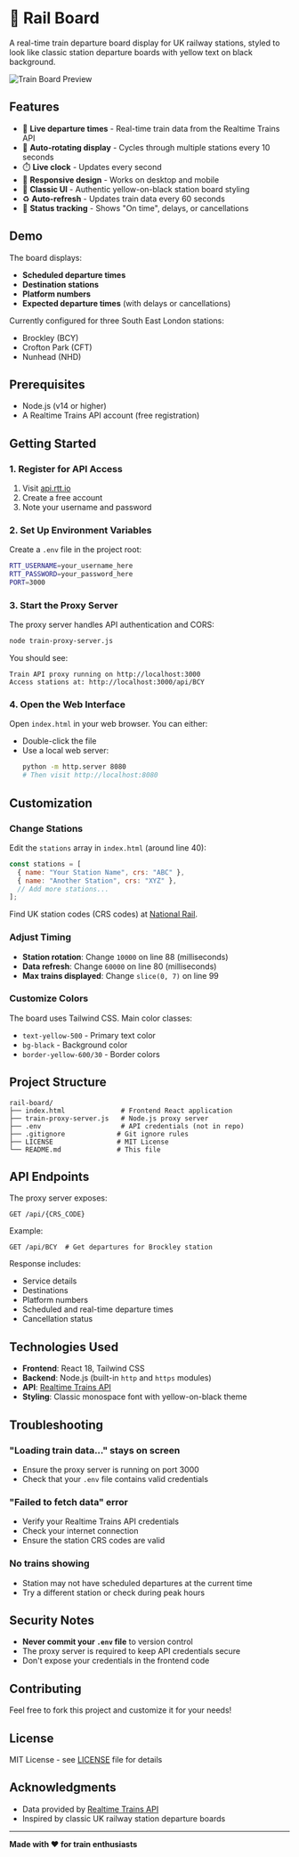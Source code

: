 # 🚂 Rail Board

A real-time train departure board display for UK railway stations, styled to look like classic station departure boards with yellow text on black background.

![Train Board Preview](https://img.shields.io/badge/Railway-Departures-yellow?style=for-the-badge)

## Features

- 🚄 **Live departure times** - Real-time train data from the Realtime Trains API
- 🔄 **Auto-rotating display** - Cycles through multiple stations every 10 seconds
- ⏱️ **Live clock** - Updates every second
- 📱 **Responsive design** - Works on desktop and mobile
- 🎨 **Classic UI** - Authentic yellow-on-black station board styling
- ♻️ **Auto-refresh** - Updates train data every 60 seconds
- 🚦 **Status tracking** - Shows "On time", delays, or cancellations

## Demo

The board displays:

- **Scheduled departure times**
- **Destination stations**
- **Platform numbers**
- **Expected departure times** (with delays or cancellations)

Currently configured for three South East London stations:

- Brockley (BCY)
- Crofton Park (CFT)
- Nunhead (NHD)

## Prerequisites

- Node.js (v14 or higher)
- A Realtime Trains API account (free registration)

## Getting Started

### 1. Register for API Access

1. Visit [api.rtt.io](https://api.rtt.io/)
2. Create a free account
3. Note your username and password

### 2. Set Up Environment Variables

Create a `.env` file in the project root:

```bash
RTT_USERNAME=your_username_here
RTT_PASSWORD=your_password_here
PORT=3000
```

### 3. Start the Proxy Server

The proxy server handles API authentication and CORS:

```bash
node train-proxy-server.js
```

You should see:

```
Train API proxy running on http://localhost:3000
Access stations at: http://localhost:3000/api/BCY
```

### 4. Open the Web Interface

Open `index.html` in your web browser. You can either:

- Double-click the file
- Use a local web server:
  ```bash
  python -m http.server 8080
  # Then visit http://localhost:8080
  ```

## Customization

### Change Stations

Edit the `stations` array in `index.html` (around line 40):

```javascript
const stations = [
  { name: "Your Station Name", crs: "ABC" },
  { name: "Another Station", crs: "XYZ" },
  // Add more stations...
];
```

Find UK station codes (CRS codes) at [National Rail](https://www.nationalrail.co.uk/).

### Adjust Timing

- **Station rotation**: Change `10000` on line 88 (milliseconds)
- **Data refresh**: Change `60000` on line 80 (milliseconds)
- **Max trains displayed**: Change `slice(0, 7)` on line 99

### Customize Colors

The board uses Tailwind CSS. Main color classes:

- `text-yellow-500` - Primary text color
- `bg-black` - Background color
- `border-yellow-600/30` - Border colors

## Project Structure

```
rail-board/
├── index.html              # Frontend React application
├── train-proxy-server.js   # Node.js proxy server
├── .env                    # API credentials (not in repo)
├── .gitignore             # Git ignore rules
├── LICENSE                # MIT License
└── README.md              # This file
```

## API Endpoints

The proxy server exposes:

```
GET /api/{CRS_CODE}
```

Example:

```
GET /api/BCY  # Get departures for Brockley station
```

Response includes:

- Service details
- Destinations
- Platform numbers
- Scheduled and real-time departure times
- Cancellation status

## Technologies Used

- **Frontend**: React 18, Tailwind CSS
- **Backend**: Node.js (built-in `http` and `https` modules)
- **API**: [Realtime Trains API](https://api.rtt.io/)
- **Styling**: Classic monospace font with yellow-on-black theme

## Troubleshooting

### "Loading train data..." stays on screen

- Ensure the proxy server is running on port 3000
- Check that your `.env` file contains valid credentials

### "Failed to fetch data" error

- Verify your Realtime Trains API credentials
- Check your internet connection
- Ensure the station CRS codes are valid

### No trains showing

- Station may not have scheduled departures at the current time
- Try a different station or check during peak hours

## Security Notes

- **Never commit your `.env` file** to version control
- The proxy server is required to keep API credentials secure
- Don't expose your credentials in the frontend code

## Contributing

Feel free to fork this project and customize it for your needs!

## License

MIT License - see [LICENSE](LICENSE) file for details

## Acknowledgments

- Data provided by [Realtime Trains API](https://api.rtt.io/)
- Inspired by classic UK railway station departure boards

---

**Made with ❤️ for train enthusiasts**
